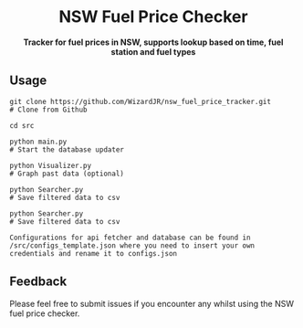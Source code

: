 <div align="center">

# NSW Fuel Price Checker

<!-- prettier-ignore-start -->
<!-- markdownlint-disable-next-line MD036 -->
**Tracker for fuel prices in NSW, supports lookup based on time, fuel station and fuel types**
<!-- prettier-ignore-end -->

</div>

## Usage



```shell
git clone https://github.com/WizardJR/nsw_fuel_price_tracker.git
# Clone from Github

cd src

python main.py
# Start the database updater

python Visualizer.py
# Graph past data (optional)

python Searcher.py
# Save filtered data to csv

python Searcher.py
# Save filtered data to csv

Configurations for api fetcher and database can be found in /src/configs_template.json where you need to insert your own credentials and rename it to configs.json
```

## Feedback

Please feel free to submit issues if you encounter any whilst using the NSW fuel price checker.
